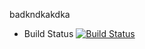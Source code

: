 badkndkakdka
 * Build Status
 [![Build Status](http://3.134.113.242:8080/buildStatus/icon?job=instavote%2Fmaven+build)](http://3.134.113.242:8080/job/instavote/job/maven%20build/)
